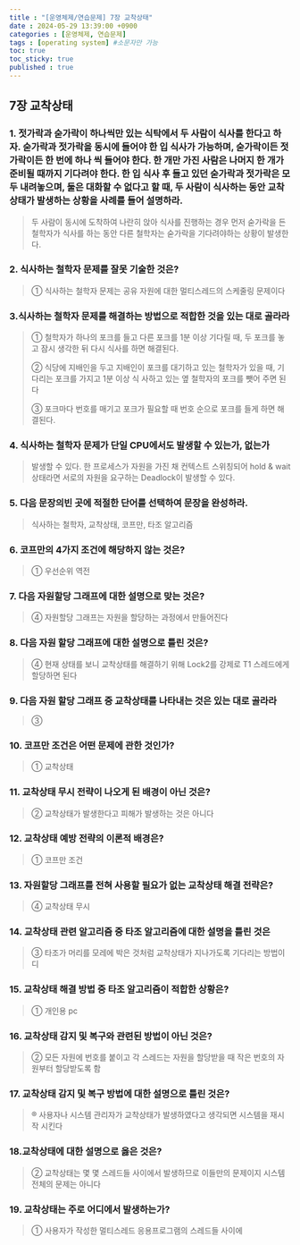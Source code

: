 ```yaml
---
title : "[운영체제/연습문제] 7장 교착상태"
date : 2024-05-29 13:39:00 +0900
categories : [운영체제, 연습문제]
tags : [operating system] #소문자만 가능
toc: true
toc_sticky: true
published : true
---
```


## 7장 교착상태

### 1. 젓가락과 숟가락이 하나씩만 있는 식탁에서 두 사람이 식사를 한다고 하자. 숟가락과 젓가락을 동시에 들어야 한 입 식사가 가능하며, 숟가락이든 젓가락이든 한 번에 하나 씩 들어야 한다. 한 개만 가진 사람은 나머지 한 개가 준비될 때까지 기다려야 한다. 한 입 식사 후 들고 있던 숟가락과 젓가락은 모두 내려놓으며, 둘은 대화할 수 없다고 할 때, 두 사람이 식사하는 동안 교착 상태가 발생하는 상황을 사례를 들어 설명하라.

>  두 사람이 동시에 도착하여 나란히 앉아 식사를 진행하는 경우 먼저 숟가락을 든 철학자가 식사를 하는 동안 다른 철학자는 숟가락을 기다려야하는 상황이 발생한다.

### 2. 식사하는 철학자 문제를 잘못 기술한 것은?

> ① 식사하는 철학자 문제는 공유 자원에 대한 멀티스레드의 스케줄링 문제이다

### 3.식사하는 철학자 문제를 해결하는 방법으로 적합한 것을 있는 대로 골라라

> ① 철학자가 하나의 포크를 들고 다른 포크를 1분 이상 기다릴 때, 두 포크를 놓고 잠시 생각한 뒤 다시 식사를 하면 해결된다.
>
> ② 식당에 지배인을 두고 지배인이 포크를 대기하고 있는 철학자가 있을 때, 기다리는 포크를 가지고 1분 이상 식 사하고 있는 옆 철학자의 포크를 뺏어 주면 된다
>
> ③ 포크마다 번호를 매기고 포크가 필요할 때 번호 순으로 포크를 들게 하면 해결된다.

### 4. 식사하는 철학자 문제가 단일 CPU에서도 발생할 수 있는가, 없는가

> 발생할 수 있다. 한 프로세스가 자원을 가진 채 컨텍스트 스위칭되어 hold & wait 상태라면 서로의 자원을 요구하는 Deadlock이 발생할 수 있다.

### 5. 다음 문장의빈 곳에 적절한 단어를 선택하여 문장을 완성하라.

> 식사하는 철학자, 교착상태, 코프만, 타조 알고리즘

### 6. 코프만의 4가지 조건에 해당하지 않는 것은?

> ① 우선순위 역전 

### 7. 다음 자원할당 그래프에 대한 설명으로 맞는 것은?

> ④ 자원할당 그래프는 자원을 할당하는 과정에서 만들어진다

### 8.  다음 자원 할당 그래프에 대한 설명으로 틀린 것은?

> ④ 현재 상태를 보니 교착상태를 해결하기 위해 Lock2를 강제로 T1 스레드에게 할당하면 된다

### 9. 다음 자원 할당 그래프 중 교착상태를 나타내는 것은 있는 대로 골라라

> ③

### 10. 코프만 조건은 어떤 문제에 관한 것인가?

> ① 교착상태

### 11.  교착상태 무시 전략이 나오게 된 배경이 아닌 것은?

> ② 교착상태가 발생한다고 피해가 발생하는 것은 아니다

### 12. 교착상태 예방 전략의 이론적 배경은?

> ① 코프만 조건

### 13. 자원할당 그래프를 전혀 사용할 필요가 없는 교착상태 해결 전략은?

> ④ 교착상태 무시

### 14. 교착상태 관련 알고리즘 중 타조 알고리즘에 대한 설명을 틀린 것은

> ③ 타조가 머리를 모레에 박은 것처럼 교착상태가 지나가도록 기다리는 방법이디

### 15. 교착상태 해결 방법 중 타조 알고리즘이 적합한 상황은?

> ① 개인용 pc 

### 16. 교착상태 감지 및 복구와 관련된 방법이 아닌 것은?

> ② 모든 자원에 번호를 붙이고 각 스레드는 자원을 할당받을 때 작은 번호의 자원부터 할당받도록 함

### 17. 교착상태 감지 및 복구 방법에 대한 설명으로 틀린 것은?

> ® 사용자나 시스템 관리자가 교착상태가 발생하였다고 생각되면 시스템을 재시작 시킨다

### 18.교착상태에 대한 설명으로 옳은 것은?

> ② 교착상태는 몇 몇 스레드들 사이에서 발생하므로 이들만의 문제이지 시스템 전체의 문제는 아니다

### 19. 교착상태는 주로 어디에서 발생하는가?

> ① 사용자가 작성한 멀티스레드 응용프로그램의 스레드들 사이에